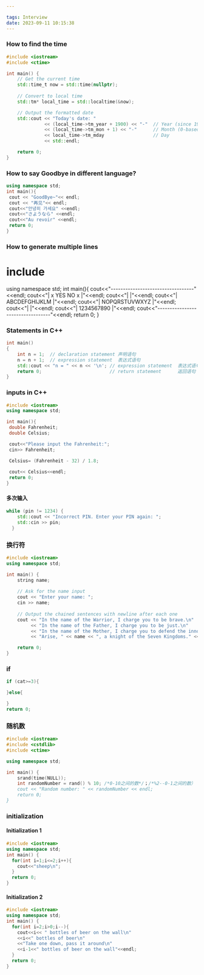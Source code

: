 ```yaml
---

tags: Interview
date: 2023-09-11 10:15:38
---
```




### How to find the time
```C++
#include <iostream>
#include <ctime>

int main() {
    // Get the current time
    std::time_t now = std::time(nullptr);
    
    // Convert to local time
    std::tm* local_time = std::localtime(&now);

    // Output the formatted date
    std::cout << "Today's date: " 
              << (local_time->tm_year + 1900) << "-"  // Year (since 1900)
              << (local_time->tm_mon + 1) << "-"      // Month (0-based)
              << local_time->tm_mday                  // Day
              << std::endl;

    return 0;
}
```

### How to say Goodbye in different language?

```C++
using namespace std;
int main(){
 cout << "GoodBye~"<< endl;
 cout << "再见"<< endl;
 cout<<"안녕히 가세요" <<endl;
 cout<<"さようなら" <<endl;
 cout<<"Au revoir" <<endl;
 return 0;
}

```


### How to generate multiple lines

# include <iostream>
using namespace std;
int main(){
 cout<<"----------------------------------"<<endl;
 cout<<"|          x YES   NO x          |"<<endl;
 cout<<"|                                |"<<endl;
 cout<<"|         ABCDEFGHIJKLM          |"<<endl;
 cout<<"|         NOPQRSTUVWXYZ          |"<<endl;
 cout<<"|                                |"<<endl;
 cout<<"|           1234567890           |"<<endl;
 cout<<"----------------------------------"<<endl;
 return 0;
}


### Statements in C++

```C++
int main()
{
    int n = 1;  // declaration statement 声明语句
    n = n + 1;  // expression statement  表达式语句
    std::cout << "n = " << n << '\n'; // expression statement  表达式语句
    return 0;                         // return statement      返回语句
} 
```


### inputs in C++

```C++
#include <iostream>
using namespace std;

int main(){
 double Fahrenheit;
 double Celsius;

 cout<<"Please input the Fahrenheit:";
 cin>> Fahrenheit;

 Celsius= (Fahrenheit - 32) / 1.8;
 
 cout<< Celsius<<endl;
 return 0;
}
```

#### 多次输入
```C++
while (pin != 1234) { 
    std::cout << "Incorrect PIN. Enter your PIN again: "; 
    std::cin >> pin; 
  } 
```

### 换行符
```C++
#include <iostream>
using namespace std;

int main() {
    string name;
    
    // Ask for the name input
    cout << "Enter your name: ";
    cin >> name;
    
    // Output the chained sentences with newline after each one
    cout << "In the name of the Warrior, I charge you to be brave.\n"
         << "In the name of the Father, I charge you to be just.\n"
         << "In the name of the Mother, I charge you to defend the innocent.\n"
         << "Arise, " << name << ", a knight of the Seven Kingdoms." << endl;

    return 0;
}
```

### if 
```C++
if (cat>=3){

}else{

}
return 0;
```


### 随机数

```C++
#include <iostream>
#include <cstdlib>
#include <ctime>

using namespace std;

int main() {
    srand(time(NULL));
    int randomNumber = rand() % 10; /*0-10之间的数*/；/*%2--0-1之间的数）
    cout << "Random number: " << randomNumber << endl;
    return 0;
}
```


### initialization 

#### Initialization 1
```C++
#include <iostream>
using namespace std;
int main() {
  for(int i=1;i<=2;i++){
    cout<<"sheep\n";
  }
  return 0;
}
```

#### Initialization 2
```C++
#include <iostream>
using namespace std;
int main() {
  for(int i=2;i>0;i--){
    cout<<i<< " bottles of beer on the wall\n"
    <<i<<" bottles of beer\n"
    <<"Take one down, pass it around\n"
    <<i-1<<" bottles of beer on the wall"<<endl;
  }
  return 0;
}
```